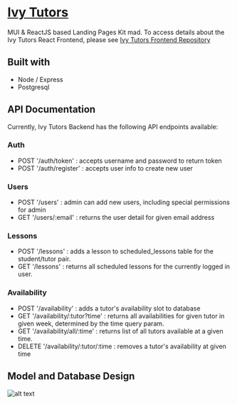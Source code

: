 # [Ivy Tutors](https://ivy-tutors.herokuapp.com/)

MUI & ReactJS based Landing Pages Kit mad. To access details about the Ivy Tutors React Frontend, please see [Ivy Tutors Frontend Repository](https://github.com/MMahoney6713/IvyTutors)

## Built with

- Node / Express
- Postgresql

## API Documentation

Currently, Ivy Tutors Backend has the following API endpoints available:

### Auth
- POST '/auth/token' : accepts username and password to return token 
- POST '/auth/register' : accepts user info to create new user

### Users
- POST '/users' : admin can add new users, including special permissions for admin
- GET '/users/:email' : returns the user detail for given email address

### Lessons
- POST '/lessons' : adds a lesson to scheduled_lessons table for the student/tutor pair.
- GET '/lessons' : returns all scheduled lessons for the currently logged in user.

### Availability
- POST '/availability' : adds a tutor's availability slot to database
- GET '/availability/:tutor?time' : returns all availabilities for given tutor in given week, determined by the time query param.
- GET '/availability/all/:time' : returns list of all tutors available at a given time.
- DELETE '/availability/:tutor/:time : removes a tutor's availability at given time

## Model and Database Design

![alt text](https://i.imgur.com/IhdUvQJ.png)




